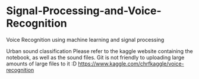 # Signal-Processing-and-Voice-Recognition
Voice Recognition using machine learning and signal processing

Urban sound classification
Please refer to the kaggle website containing the notebook, as well as the sound files. Git is not friendly to uploading large amounts of large files to it :D
https://www.kaggle.com/chrfkaggle/voice-recognition

